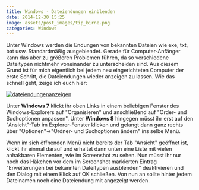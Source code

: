 ```yaml
---
title: Windows - Dateiendungen einblenden
date: 2014-12-30 15:25
image: assets/post_images/tip_birne.png
categories: Windows
---
```


Unter Windows werden die Endungen von bekannten Dateien wie exe, txt, bat usw. Standardmäßig ausgeblendet. Gerade für Computer-Anfänger kann das aber zu größeren Problemen führen, da so verschiedene Dateitypen nichtmehr voneinander zu unterscheiden sind. Aus diesem Grund ist für mich eigentlich bei jedem neu eingerichteten Computer der erste Schritt, die Dateiendungen wieder anzeigen zu lassen. Wie das schnell geht, zeige ich euch hier:

<!--more-->

[![dateiendungenanzeigen](https://e-smog.org/blog/wp-content/uploads/2014/12/dateiendungenanzeigen-244x300.png)](https://e-smog.org/blog/wp-content/uploads/2014/12/dateiendungenanzeigen.png)

Unter **Windows 7** klickt ihr oben Links in einem beliebigen Fenster des Windows-Explorers auf "Organisieren" und anschließend auf "Order- und Suchoptionen anpassen". Unter **Windows 8** hingegen müsst ihr erst auf den "Ansicht"-Tab im Explorer-Fenster klicken und gelangt dann ganz rechts über "Optionen"->"Ordner- und Suchoptionen ändern" ins selbe Menü.

Wenn im sich öffnenden Menü nicht bereits der Tab "Ansicht" geöffnet ist, klickt ihr einmal darauf und erhaltet dann unten eine Liste mit vielen anhakbaren Elementen, wie im Screenshot zu sehen. Nun müsst ihr nur noch das Häkchen vor dem im Screenshot markierten Eintrag "Erweiterungen bei bekannten Dateitypen ausblenden" deaktivieren und den Dialog mit einem Klick auf OK schließen. Von nun an sollte hinter jedem Dateinamen noch eine Dateiendung mit angezeigt werden.
